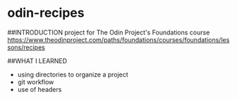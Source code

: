 # odin-recipes
##INTRODUCTION
project for The Odin Project's Foundations course https://www.theodinproject.com/paths/foundations/courses/foundations/lessons/recipes

##WHAT I LEARNED
- using directories to organize a project
- git workflow
- use of headers

